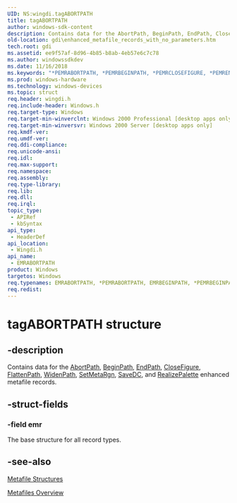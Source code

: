 ```yaml
---
UID: NS:wingdi.tagABORTPATH
title: tagABORTPATH
author: windows-sdk-content
description: Contains data for the AbortPath, BeginPath, EndPath, CloseFigure, FlattenPath, WidenPath, SetMetaRgn, SaveDC, and RealizePalette enhanced metafile records.
old-location: gdi\enhanced_metafile_records_with_no_parameters.htm
tech.root: gdi
ms.assetid: ee9f57af-8d96-4b85-b8ab-4eb57e6c7c78
ms.author: windowssdkdev
ms.date: 11/16/2018
ms.keywords: "*PEMRABORTPATH, *PEMRBEGINPATH, *PEMRCLOSEFIGURE, *PEMRENDPATH, *PEMRFLATTENPATH, *PEMRREALIZEPALETTE, *PEMRSAVEDC, *PEMRSETMETARGN, *PEMRWIDENPATH, EMRABORTPATH, EMRABORTPATH structure [Windows GDI], EMRBEGINPATH, EMRBEGINPATH structure [Windows GDI], EMRCLOSEFIGURE, EMRCLOSEFIGURE structure [Windows GDI], EMRENDPATH, EMRENDPATH structure [Windows GDI], EMRFLATTENPATH, EMRFLATTENPATH structure [Windows GDI], EMRREALIZEPALETTE, EMRREALIZEPALETTE structure [Windows GDI], EMRSAVEDC, EMRSAVEDC structure [Windows GDI], EMRSETMETARGN, EMRSETMETARGN structure [Windows GDI], EMRWIDENPATH, EMRWIDENPATH structure [Windows GDI], Enhanced Metafile Records with No Parameters, Enhanced Metafile Records with No Parameters structure [Windows GDI], PEMRABORTPATH, PEMRABORTPATH structure pointer [Windows GDI], PEMRBEGINPATH, PEMRBEGINPATH structure pointer [Windows GDI], PEMRCLOSEFIGURE, PEMRCLOSEFIGURE structure pointer [Windows GDI], PEMRENDPATH, PEMRENDPATH structure pointer [Windows GDI], PEMRFLATTENPATH, PEMRFLATTENPATH structure pointer [Windows GDI], PEMRREALIZEPALETTE, PEMRREALIZEPALETTE structure pointer [Windows GDI], PEMRSAVEDC, PEMRSAVEDC structure pointer [Windows GDI], PEMRSETMETARGN, PEMRSETMETARGN structure pointer [Windows GDI], PEMRWIDENPATH, PEMRWIDENPATH structure pointer [Windows GDI], _win32_Enhanced_Metafile_Records_with_No_Parameters_str, gdi.enhanced_metafile_records_with_no_parameters, tagABORTPATH, wingdi/EMRBEGINPATH, wingdi/EMRCLOSEFIGURE, wingdi/EMRENDPATH, wingdi/EMRFLATTENPATH, wingdi/EMRREALIZEPALETTE, wingdi/EMRSAVEDC, wingdi/EMRSETMETARGN, wingdi/EMRWIDENPATH, wingdi/Enhanced Metafile Records with No Parameters, wingdi/PEMRABORTPATH, wingdi/PEMRBEGINPATH, wingdi/PEMRCLOSEFIGURE, wingdi/PEMRENDPATH, wingdi/PEMRFLATTENPATH, wingdi/PEMRREALIZEPALETTE, wingdi/PEMRSAVEDC, wingdi/PEMRSETMETARGN, wingdi/PEMRWIDENPATH"
ms.prod: windows-hardware
ms.technology: windows-devices
ms.topic: struct
req.header: wingdi.h
req.include-header: Windows.h
req.target-type: Windows
req.target-min-winverclnt: Windows 2000 Professional [desktop apps only]
req.target-min-winversvr: Windows 2000 Server [desktop apps only]
req.kmdf-ver: 
req.umdf-ver: 
req.ddi-compliance: 
req.unicode-ansi: 
req.idl: 
req.max-support: 
req.namespace: 
req.assembly: 
req.type-library: 
req.lib: 
req.dll: 
req.irql: 
topic_type:
 - APIRef
 - kbSyntax
api_type:
 - HeaderDef
api_location:
 - Wingdi.h
api_name:
 - EMRABORTPATH
product: Windows
targetos: Windows
req.typenames: EMRABORTPATH, *PEMRABORTPATH, EMRBEGINPATH, *PEMRBEGINPATH, EMRENDPATH, *PEMRENDPATH, EMRCLOSEFIGURE, *PEMRCLOSEFIGURE, EMRFLATTENPATH, *PEMRFLATTENPATH, EMRWIDENPATH, *PEMRWIDENPATH, EMRSETMETARGN, *PEMRSETMETARGN, EMRSAVEDC, *PEMRSAVEDC, EMRREALIZEPALETTE, *PEMRREALIZEPALETTE
req.redist: 
---
```


# tagABORTPATH structure


## -description



Contains data for the <a href="https://msdn.microsoft.com/49299a11-910b-40e0-b02e-80a244cfc978">AbortPath</a>, <a href="https://msdn.microsoft.com/88be3405-a420-4eb1-935b-099dc3067530">BeginPath</a>, <a href="https://msdn.microsoft.com/0b4daf81-d1d6-45c1-b081-855b7cd8527a">EndPath</a>, <a href="https://msdn.microsoft.com/2532227c-35c9-4a46-b4eb-4a156ef28219">CloseFigure</a>, <a href="https://msdn.microsoft.com/267b0c9a-25d4-4b04-95d3-6b0856bed022">FlattenPath</a>, <a href="https://msdn.microsoft.com/c994bd1b-c5e8-46e6-a6a6-59e2d9106d75">WidenPath</a>, <a href="https://msdn.microsoft.com/79f5dc01-bdec-4844-be94-1f9cf5bfd712">SetMetaRgn</a>, <a href="https://msdn.microsoft.com/f438cd7f-436f-436c-b32e-67f5558740cb">SaveDC</a>, and <a href="https://msdn.microsoft.com/1c744ad2-09bc-455f-bc3c-9a2583b57a30">RealizePalette</a> enhanced metafile records.




## -struct-fields




### -field emr

The base structure for all record types.


## -see-also




<a href="https://msdn.microsoft.com/6a509ed5-cea3-4318-ad17-9d20425a6e80">Metafile Structures</a>



<a href="https://msdn.microsoft.com/309ee4cf-111b-4f09-a722-4823cb3d26b0">Metafiles Overview</a>
 

 

